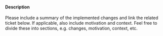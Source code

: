#### Description

Please include a summary of the implemented changes and link the related ticket below. If applicable, also include motivation and context. Feel free to divide these into sections, e.g. changes, motivation, context, etc.
